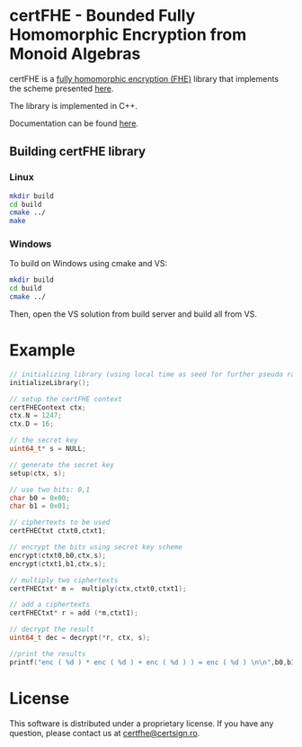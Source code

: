 # certFHE - Bounded Fully Homomorphic Encryption from Monoid Algebras


certFHE is a [fully homomorphic encryption (FHE)](https://en.wikipedia.org/wiki/Homomorphic_encryption) library that implements the scheme presented [here](https://certfhewiki.certsign.ro/wiki/CertSGN).

The library is implemented in C++.

Documentation can be found [here](https://certfhe.gitbook.io/certfhe/).

## Building certFHE library

### Linux 

```bash
mkdir build
cd build
cmake ../
make
```

### Windows 

To build on Windows using cmake and VS:

```bash
mkdir build
cd build
cmake ../
```

Then, open the VS solution from build server and build all from VS.


# Example

```cpp
// initializing library (using local time as seed for further pseudo random generator calls)
initializeLibrary();

// setup the certFHE context 
certFHEContext ctx;
ctx.N = 1247;
ctx.D = 16;

// the secret key
uint64_t* s = NULL;

// generate the secret key 
setup(ctx, s);

// use two bits: 0,1
char b0 = 0x00;
char b1 = 0x01;

// ciphertexts to be used
certFHECtxt ctxt0,ctxt1;

// encrypt the bits using secret key scheme
encrypt(ctxt0,b0,ctx,s);
encrypt(ctxt1,b1,ctx,s);

// multiply two ciphertexts 
certFHECtxt* m =  multiply(ctx,ctxt0,ctxt1);

// add a ciphertexts
certFHECtxt* r = add (*m,ctxt1);

// decrypt the result
uint64_t dec = decrypt(*r, ctx, s);

//print the results 
printf("enc ( %d ) * enc ( %d ) + enc ( %d ) ) = enc ( %d ) \n\n",b0,b1,b1,dec);
```

# License

This software is distributed under a proprietary license. If you have any question, please contact us at certfhe@certsign.ro.